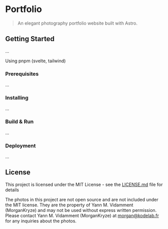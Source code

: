 # Portfolio

> An elegant photography portfolio website built with Astro.

## Getting Started

...

Using pnpm (svelte, tailwind)

### Prerequisites

...

### Installing

...

### Build & Run

...

### Deployment

...

## License

This project is licensed under the MIT License - see the [LICENSE.md](LICENSE.md) file for details

The photos in this project are not open source and are not included under the MIT license. They are the property of Yann M. Vidamment (MorganKryze) and may not be used without express written permission. Please contact Yann M. Vidamment (MorganKryze) at <morgan@kodelab.fr> for any inquiries about the photos.
